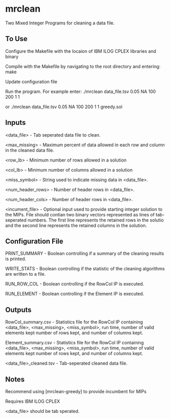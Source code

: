 # mrclean
Two Mixed Integer Programs for cleaning a data file.

## To Use
Configure the Makefile with the locaion of IBM ILOG CPLEX libraries and binary

Compile with the Makefile by navigating to the root directory and entering: make

Update configuration file

Run the program. For example enter: ./mrclean data_file.tsv 0.05 NA 100 200 1 1

or                                  ./mrclean data_file.tsv 0.05 NA 100 200 1 1 greedy.sol

## Inputs
<data_file> - Tab seperated data file to clean.

<max_missing> - Maximum percent of data allowed in each row and column in the cleaned data file.

<row_lb> - Minimum number of rows allowed in a solution

<col_lb> - Minimum number of columns allowed in a solution

<miss_symbol> - String used to indicate missing data in <data_file>.

<num_header_rows> - Number of header rows in <data_file>.

<num_header_cols> - Number of header rows in <data_file>.

<incument_file> - Optional input used to provide starting integer solution to the MIPs. File should contian two binary vectors represented as lines of tab-seperated numbers. The first line represents the retained rows in the solutio and the second line represents the retained columns in the solution. 

## Configuration File
PRINT_SUMMARY - Boolean controlling if a summary of the cleaning results is printed.

WRITE_STATS - Boolean controlling if the statistic of the cleaning algorithms are written to a file.

RUN_ROW_COL - Boolean controlling if the RowCol IP is executed.

RUN_ELEMENT - Boolean controlling if the Element IP is executed.

## Outputs
RowCol_summary.csv - Statistics file for the RowCol IP containing <data_file>, <max_missing>, <miss_symbol>, run time, number of valid elements kept number of rows kept, and number of columns kept.

Element_summary.csv - Statistics file for the RowCol IP containing <data_file>, <max_missing>, <miss_symbol>, run time, number of valid elements kept number of rows kept, and number of columns kept.

<data_file>_cleaned.tsv - Tab-seperated cleaned data file.

## Notes
Recommend using [mrclean-greedy] to provide incumbent for MIPs

Requires IBM ILOG CPLEX

<data_file> should be tab sperated.
